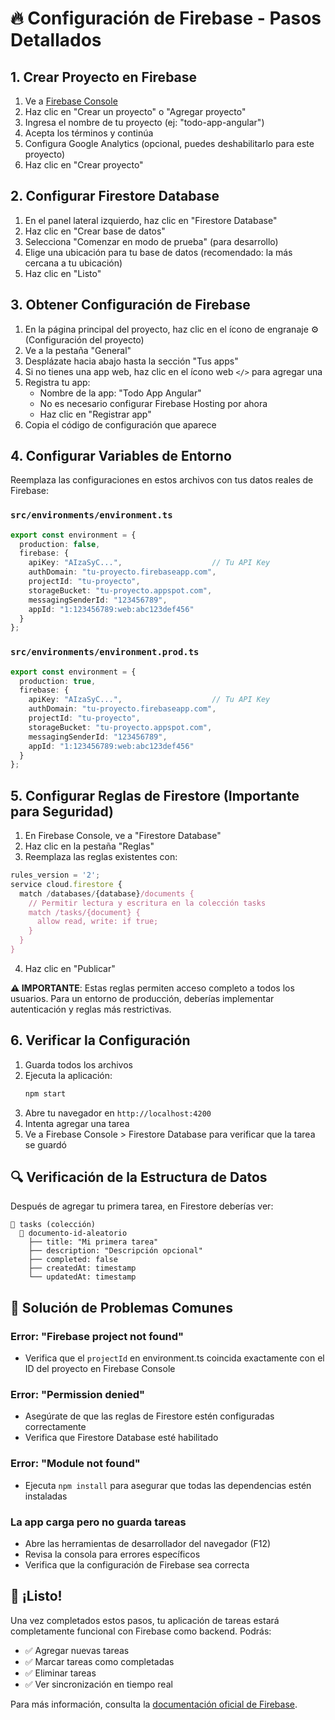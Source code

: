 # 🔥 Configuración de Firebase - Pasos Detallados

## 1. Crear Proyecto en Firebase

1. Ve a [Firebase Console](https://console.firebase.google.com/)
2. Haz clic en "Crear un proyecto" o "Agregar proyecto"
3. Ingresa el nombre de tu proyecto (ej: "todo-app-angular")
4. Acepta los términos y continúa
5. Configura Google Analytics (opcional, puedes deshabilitarlo para este proyecto)
6. Haz clic en "Crear proyecto"

## 2. Configurar Firestore Database

1. En el panel lateral izquierdo, haz clic en "Firestore Database"
2. Haz clic en "Crear base de datos"
3. Selecciona "Comenzar en modo de prueba" (para desarrollo)
4. Elige una ubicación para tu base de datos (recomendado: la más cercana a tu ubicación)
5. Haz clic en "Listo"

## 3. Obtener Configuración de Firebase

1. En la página principal del proyecto, haz clic en el ícono de engranaje ⚙️ (Configuración del proyecto)
2. Ve a la pestaña "General"
3. Desplázate hacia abajo hasta la sección "Tus apps"
4. Si no tienes una app web, haz clic en el ícono web `</>` para agregar una
5. Registra tu app:
   - Nombre de la app: "Todo App Angular"
   - No es necesario configurar Firebase Hosting por ahora
   - Haz clic en "Registrar app"
6. Copia el código de configuración que aparece

## 4. Configurar Variables de Entorno

Reemplaza las configuraciones en estos archivos con tus datos reales de Firebase:

### `src/environments/environment.ts`
```typescript
export const environment = {
  production: false,
  firebase: {
    apiKey: "AIzaSyC...",                    // Tu API Key
    authDomain: "tu-proyecto.firebaseapp.com",
    projectId: "tu-proyecto",
    storageBucket: "tu-proyecto.appspot.com",
    messagingSenderId: "123456789",
    appId: "1:123456789:web:abc123def456"
  }
};
```

### `src/environments/environment.prod.ts`
```typescript
export const environment = {
  production: true,
  firebase: {
    apiKey: "AIzaSyC...",                    // Tu API Key
    authDomain: "tu-proyecto.firebaseapp.com",
    projectId: "tu-proyecto",
    storageBucket: "tu-proyecto.appspot.com",
    messagingSenderId: "123456789",
    appId: "1:123456789:web:abc123def456"
  }
};
```

## 5. Configurar Reglas de Firestore (Importante para Seguridad)

1. En Firebase Console, ve a "Firestore Database"
2. Haz clic en la pestaña "Reglas"
3. Reemplaza las reglas existentes con:

```javascript
rules_version = '2';
service cloud.firestore {
  match /databases/{database}/documents {
    // Permitir lectura y escritura en la colección tasks
    match /tasks/{document} {
      allow read, write: if true;
    }
  }
}
```

4. Haz clic en "Publicar"

**⚠️ IMPORTANTE**: Estas reglas permiten acceso completo a todos los usuarios. Para un entorno de producción, deberías implementar autenticación y reglas más restrictivas.

## 6. Verificar la Configuración

1. Guarda todos los archivos
2. Ejecuta la aplicación:
   ```bash
   npm start
   ```
3. Abre tu navegador en `http://localhost:4200`
4. Intenta agregar una tarea
5. Ve a Firebase Console > Firestore Database para verificar que la tarea se guardó

## 🔍 Verificación de la Estructura de Datos

Después de agregar tu primera tarea, en Firestore deberías ver:

```
📁 tasks (colección)
  📄 documento-id-aleatorio
    ├── title: "Mi primera tarea"
    ├── description: "Descripción opcional"
    ├── completed: false
    ├── createdAt: timestamp
    └── updatedAt: timestamp
```

## 🚨 Solución de Problemas Comunes

### Error: "Firebase project not found"
- Verifica que el `projectId` en environment.ts coincida exactamente con el ID del proyecto en Firebase Console

### Error: "Permission denied"
- Asegúrate de que las reglas de Firestore estén configuradas correctamente
- Verifica que Firestore Database esté habilitado

### Error: "Module not found"
- Ejecuta `npm install` para asegurar que todas las dependencias estén instaladas

### La app carga pero no guarda tareas
- Abre las herramientas de desarrollador del navegador (F12)
- Revisa la consola para errores específicos
- Verifica que la configuración de Firebase sea correcta

## 🎉 ¡Listo!

Una vez completados estos pasos, tu aplicación de tareas estará completamente funcional con Firebase como backend. Podrás:

- ✅ Agregar nuevas tareas
- ✅ Marcar tareas como completadas
- ✅ Eliminar tareas
- ✅ Ver sincronización en tiempo real

Para más información, consulta la [documentación oficial de Firebase](https://firebase.google.com/docs).
